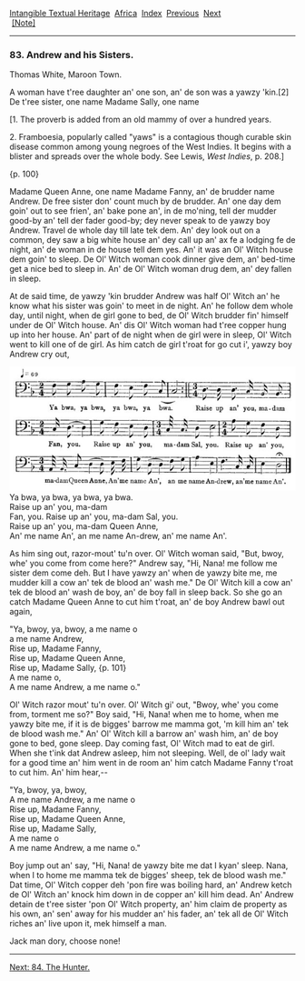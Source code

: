 [Intangible Textual Heritage](../../index)  [Africa](../index) 
[Index](index)  [Previous](jas082)  [Next](jas084)   
 [\[Note\]](jas083n)

------------------------------------------------------------------------

### 83. Andrew and his Sisters.

Thomas White, Maroon Town.

A woman have t'ree daughter an' one son, an' de son was a yawzy
'kin.\[2\] De t'ree sister, one name Madame Sally, one name

\[1. The proverb is added from an old mammy of over a hundred years.

2\. Framboesia, popularly called "yaws" is a contagious though curable
skin disease common among young negroes of the West Indies. It begins
with a blister and spreads over the whole body. See Lewis, *West
Indies*, p. 208.\]

{p. 100}

Madame Queen Anne, one name Madame Fanny, an' de brudder name Andrew. De
free sister don' count much by de brudder. An' one day dem goin' out to
see frien', an' bake pone an', in de mo'ning, tell der mudder good-by
an' tell der fader good-by; dey never speak to de yawzy boy Andrew.
Travel de whole day till late tek dem. An' dey look out on a common, dey
saw a big white house an' dey call up an' ax fe a lodging fe de night,
an' de woman in de house tell dem yes. An' it was an Ol' Witch house dem
goin' to sleep. De Ol' Witch woman cook dinner give dem, an' bed-time
get a nice bed to sleep in. An' de Ol' Witch woman drug dem, an' dey
fallen in sleep.

At de said time, de yawzy 'kin brudder Andrew was half Ol' Witch an' he
know what his sister was goin' to meet in de night. An' he follow dem
whole day, until night, when de girl gone to bed, de Ol' Witch brudder
fin' himself under de Ol' Witch house. An' dis Ol' Witch woman had t'ree
copper hung up into her house. An' part of de night when de girl were in
sleep, Ol' Witch went to kill one of de girl. As him catch de girl
t'roat for go cut i', yawzy boy Andrew cry out,

<span id="10000.jpg">![](img/10000.jpg)</span>  
Ya bwa, ya bwa, ya bwa, ya bwa.  
Raise up an' you, ma-dam  
Fan, you. Raise up an' you, ma-dam Sal, you.  
Raise up an' you, ma-dam Queen Anne,  
An' me name An', an me name An-drew, an' me name An'.

As him sing out, razor-mout' tu'n over. Ol' Witch woman said, "But,
bwoy, whe' you come from come here?" Andrew say, "Hi, Nana! me follow me
sister dem come deh. But I have yawzy an' when de yawzy bite me, me
mudder kill a cow an' tek de blood an' wash me." De Ol' Witch kill a cow
an' tek de blood an' wash de boy, an' de boy fall in sleep back. So she
go an catch Madame Queen Anne to cut him t'roat, an' de boy Andrew bawl
out again,

"Ya, bwoy, ya, bwoy, a me name o  
a me name Andrew,  
Rise up, Madame Fanny,  
Rise up, Madame Queen Anne,  
Rise up, Madame Sally, {p. 101}  
A me name o,  
A me name Andrew, a me name o."

Ol' Witch razor mout' tu'n over. Ol' Witch gi' out, "Bwoy, whe' you come
from, torment me so?" Boy said, "Hi, Nana! when me to home, when me
yawzy bite me, if it is de bigges' barrow me mamma got, 'm kill him an'
tek de blood wash me." An' Ol' Witch kill a barrow an' wash him, an' de
boy gone to bed, gone sleep. Day coming fast, Ol' Witch mad to eat de
girl. When she t'ink dat Andrew asleep, him not sleeping. Well, de ol'
lady wait for a good time an' him went in de room an' him catch Madame
Fanny t'roat to cut him. An' him hear,--

"Ya, bwoy, ya, bwoy,  
A me name Andrew, a me name o  
Rise up, Madame Fanny,  
Rise up, Madame Queen Anne,  
Rise up, Madame Sally,  
A me name o  
A me name Andrew, a me name o."

Boy jump out an' say, "Hi, Nana! de yawzy bite me dat I kyan' sleep.
Nana, when I to home me mamma tek de bigges' sheep, tek de blood wash
me." Dat time, Ol' Witch copper deh 'pon fire was boiling hard, an'
Andrew ketch de Ol' Witch an' knock him down in de copper an' kill him
dead. An' Andrew detain de t'ree sister 'pon Ol' Witch property, an' him
claim de property as his own, an' sen' away for his mudder an' his
fader, an' tek all de Ol' Witch riches an' live upon it, mek himself a
man.

Jack man dory, choose none!

------------------------------------------------------------------------

[Next: 84. The Hunter.](jas084)
